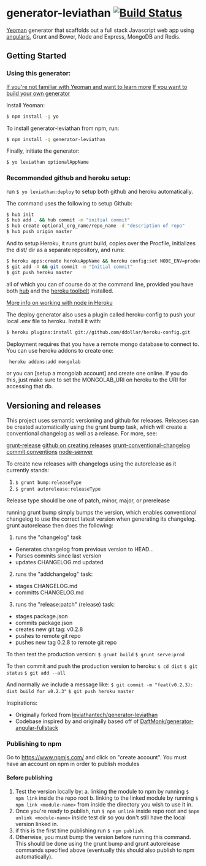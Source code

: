 # generator-leviathan [![Build Status](https://secure.travis-ci.org/leviathantech/generator-leviathan.png?branch=master)](https://travis-ci.org/leviathantech/generator-leviathan)

[Yeoman](http://yeoman.io) generator that scaffolds out a full stack Javascript web app using [angularjs](https://angularjs.org/), Grunt and Bower, Node and Express, MongoDB and Redis.

## Getting Started

### Using this generator:

[If you're not familiar with Yeoman and want to learn more](http://yeoman.io/learning/index.html)
[If you want to build your own generator](http://yeoman.io/authoring/index.html)

Install Yeoman:
```bash
$ npm install -g yo
```

To install generator-leviathan from npm, run:

```bash
$ npm install -g generator-leviathan
```

Finally, initiate the generator:

```bash
$ yo leviathan optionalAppName
```

### Recommended github and heroku setup:

run ```$ yo leviathan:deploy``` to setup both github and heroku automatically.

The command uses the following to setup Github:

```zsh
$ hub init
$ hub add . && hub commit -m "initial commit"
$ hub create optional_org_name/repo_name -d "description of repo"
$ hub push origin master
```

And to setup Heroku, it runs grunt build, copies over the Procfile, initializes the dist/ dir as a separate repository, and runs:

```zsh
$ heroku apps:create herokuAppName && heroku config:set NODE_ENV=production
$ git add -A && git commit -m "Initial commit"
$ git push heroku master
```

all of which you can of course do at the command line, provided you have both [hub](https://github.com/github/hub) and the [heroku toolbelt](https://toolbelt.heroku.com/) installed.

[More info on working with node in Heroku](https://devcenter.heroku.com/articles/getting-started-with-nodejs#introduction)

The deploy generator also uses a plugin called heroku-config to push your local .env file to heroku.  Install it with:

```zsh
$ heroku plugins:install git://github.com/ddollar/heroku-config.git
```

Deployment requires that you have a remote mongo database to connect to.  You can use heroku addons to create one:

```zsh
 heroku addons:add mongolab
```

or you can [setup a mongolab account] and create one online. If you do this, just make sure to set the MONGOLAB_URI on heroku to the URI for accessing that db.


## Versioning and releases

This project uses semantic versioning and github for releases.  Releases can be created automatically using the grunt bump task, which will create a conventional changelog as well as a release.  For more, see:

[grunt-release](https://github.com/geddski/grunt-release)
[github on creating releases](https://help.github.com/articles/creating-releases/)
[grunt-conventional-changelog](https://github.com/btford/grunt-conventional-changelog)
[commit conventions](https://docs.google.com/document/d/1QrDFcIiPjSLDn3EL15IJygNPiHORgU1_OOAqWjiDU5Y/edit)
[node-semver](https://github.com/npm/node-semver)


To create new releases with changelogs using the autorelease as it currently stands:

1. ```$ grunt bump:releaseType```
2. ```$ grunt autorelease:releaseType```

Release type should be one of patch, minor, major, or prerelease

running grunt bump simply bumps the version, which enables conventional changelog to use the correct latest version when generating its changelog.  grunt autorelease then does the following:

1. runs the "changelog" task
  * Generates changelog from previous version to HEAD...
  * Parses commits since last version
  * updates CHANGELOG.md updated

2. runs the "addchangelog" task:
  * stages CHANGELOG.md
  * committs CHANGELOG.md

3. runs the "release:patch" (release) task:
  * stages package.json
  * commits package.json
  * creates new git tag: v0.2.8
  * pushes to remote git repo
  * pushes new tag 0.2.8 to remote git repo

To then test the production version:
```$ grunt build```
```$ grunt serve:prod```

To then commit and push the production version to heroku:
```$ cd dist```
```$ git status```
```$ git add --all```

And normally we include a message like:
```$ git commit -m "feat(v0.2.3): dist build for v0.2.3"```
```$ git push heroku master```


Inspirations:

* Originally forked from [leviathantech/generator-leviathan](https://github.com/leviathantech/generator-leviathan)
* Codebase inspired by and originally based off of [DaftMonk/generator-angular-fullstack](https://github.com/DaftMonk/generator-angular-fullstack)


### Publishing to npm

Go to https://www.npmjs.com/ and click on "create account".
You must have an account on npm in order to publish modules

#### Before publishing

1. Test the version locally by:
  a. linking the module to npm by running `$ npm link` inside the repo root
  b. linking to the linked module by running `$ npm link <module-name>` from inside the directory you wish to use it in.
2. Once you're ready to publish, run `$ npm unlink` inside repo root and `$npm unlink <module-name>` inside test dir so you don't still have the local version linked in.
3. if this is the first time publishing run `$ npm publish`.
4.  Otherwise, you must bump the version before running this command.  This should be done using the grunt bump and grunt autorelease commands specified above (eventually this should also publish to npm automatically).
